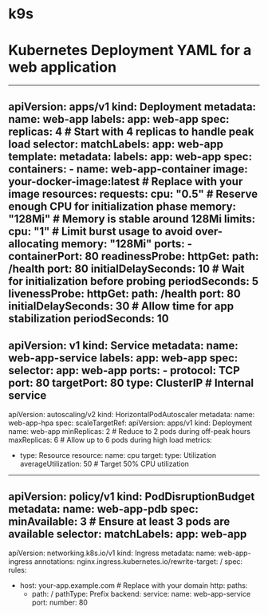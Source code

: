 # k9s

# Kubernetes Deployment YAML for a web application
---
apiVersion: apps/v1
kind: Deployment
metadata:
  name: web-app
  labels:
    app: web-app
spec:
  replicas: 4  # Start with 4 replicas to handle peak load
  selector:
    matchLabels:
      app: web-app
  template:
    metadata:
      labels:
        app: web-app
    spec:
      containers:
      - name: web-app-container
        image: your-docker-image:latest # Replace with your image
        resources:
          requests:
            cpu: "0.5"  # Reserve enough CPU for initialization phase
            memory: "128Mi"  # Memory is stable around 128Mi
          limits:
            cpu: "1"  # Limit burst usage to avoid over-allocating
            memory: "128Mi"
        ports:
        - containerPort: 80
        readinessProbe:
          httpGet:
            path: /health
            port: 80
          initialDelaySeconds: 10  # Wait for initialization before probing
          periodSeconds: 5
        livenessProbe:
          httpGet:
            path: /health
            port: 80
          initialDelaySeconds: 30  # Allow time for app stabilization
          periodSeconds: 10
---
apiVersion: v1
kind: Service
metadata:
  name: web-app-service
  labels:
    app: web-app
spec:
  selector:
    app: web-app
  ports:
    - protocol: TCP
      port: 80
      targetPort: 80
  type: ClusterIP  # Internal service
---
apiVersion: autoscaling/v2
kind: HorizontalPodAutoscaler
metadata:
  name: web-app-hpa
spec:
  scaleTargetRef:
    apiVersion: apps/v1
    kind: Deployment
    name: web-app
  minReplicas: 2  # Reduce to 2 pods during off-peak hours
  maxReplicas: 6  # Allow up to 6 pods during high load
  metrics:
  - type: Resource
    resource:
      name: cpu
      target:
        type: Utilization
        averageUtilization: 50  # Target 50% CPU utilization
---
apiVersion: policy/v1
kind: PodDisruptionBudget
metadata:
  name: web-app-pdb
spec:
  minAvailable: 3  # Ensure at least 3 pods are available
  selector:
    matchLabels:
      app: web-app
---
apiVersion: networking.k8s.io/v1
kind: Ingress
metadata:
  name: web-app-ingress
  annotations:
    nginx.ingress.kubernetes.io/rewrite-target: /
spec:
  rules:
  - host: your-app.example.com # Replace with your domain
    http:
      paths:
      - path: /
        pathType: Prefix
        backend:
          service:
            name: web-app-service
            port:
              number: 80
